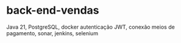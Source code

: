 # back-end-vendas

Java 21, PostgreSQL, docker autenticação JWT, conexão meios de pagamento, sonar, jenkins, selenium
